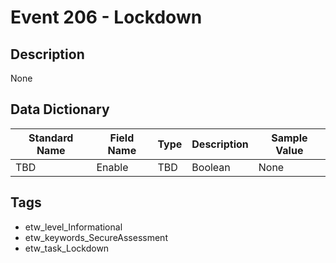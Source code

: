 # Event 206 - Lockdown

## Description
None

## Data Dictionary
|Standard Name|Field Name|Type|Description|Sample Value|
|---|---|---|---|---|
|TBD|Enable|TBD|Boolean|None|None|

## Tags
* etw_level_Informational
* etw_keywords_SecureAssessment
* etw_task_Lockdown